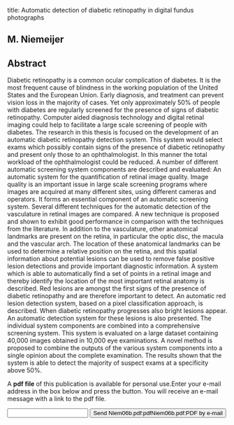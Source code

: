 title: Automatic detection of diabetic retinopathy in digital fundus photographs

## M. Niemeijer

## Abstract
Diabetic retinopathy is a common ocular complication of diabetes. It is the most frequent cause of blindness in the working population of the United States and the European Union. Early diagnosis, and treatment can prevent vision loss in the majority of cases. Yet only approximately 50% of people with diabetes are regularly screened for the presence of signs of diabetic retinopathy. Computer aided diagnosis technology and digital retinal imaging could help to facilitate a large scale screening of people with diabetes. The research in this thesis is focused on the development of an automatic diabetic retinopathy detection system. This system would select exams which possibly contain signs of the presence of diabetic retinopathy and present only those to an ophthalmologist. In this manner the total workload of the ophthalmologist could be reduced. A number of different automatic screening system components are described and evaluated: An automatic system for the quantification of retinal image quality. Image quality is an important issue in large scale screening programs where images are acquired at many different sites, using different cameras and operators. It forms an essential component of an automatic screening system. Several different techniques for the automatic detection of the vasculature in retinal images are compared. A new technique is proposed and shown to exhibit good performance in comparison with the techniques from the literature. In addition to the vasculature, other anatomical landmarks are present on the retina, in particular the optic disc, the macula and the vascular arch. The location of these anatomical landmarks can be used to determine a relative position on the retina, and this spatial information about potential lesions can be used to remove false positive lesion detections and provide important diagnostic information. A system which is able to automatically find a set of points in a retinal image and thereby identify the location of the most important retinal anatomy is described. Red lesions are amongst the first signs of the presence of diabetic retinopathy and are therefore important to detect. An automatic red lesion detection system, based on a pixel classification approach, is described. When diabetic retinopathy progresses also bright lesions appear. An automatic detection system for these lesions is also presented. The individual system components are combined into a comprehensive screening system. This system is evaluated on a large dataset containing 40,000 images obtained in 10,000 eye examinations. A novel method is proposed to combine the outputs of the various system components into a single opinion about the complete examination. The results shown that the system is able to detect the majority of suspect exams at a specificity above 50%.

A <b>pdf file</b> of this publication is available for personal use.Enter your e-mail address in the box below and press the button. You will receive an e-mail message with a link to the pdf file.
<form action="sender.php">  <input type="text" name="email">  <input type="submit" value="Send Niem06b.pdf:pdfNiem06b.pdf:PDF by e-mail"></form>